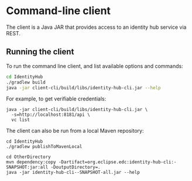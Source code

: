 # Command-line client

The client is a Java JAR that provides access to an identity hub service via REST.

## Running the client

To run the command line client, and list available options and commands:

```bash
cd IdentityHub
./gradlew build
java -jar client-cli/build/libs/identity-hub-cli.jar --help
```

For example, to get verifiable credentials:

```
java -jar client-cli/build/libs/identity-hub-cli.jar \
  -s=http://localhost:8181/api \
  vc list
```

The client can also be run from a local Maven repository:

```
cd IdentityHub
./gradlew publishToMavenLocal
```

```
cd OtherDirectory
mvn dependency:copy -Dartifact=org.eclipse.edc:identity-hub-cli:-SNAPSHOT:jar:all -DoutputDirectory=.
java -jar identity-hub-cli--SNAPSHOT-all.jar --help
```

